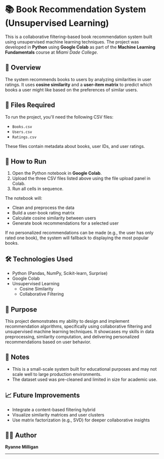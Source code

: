 # 📚 Book Recommendation System (Unsupervised Learning)

This is a collaborative filtering–based book recommendation system built using unsupervised machine learning techniques. The project was developed in **Python** using **Google Colab** as part of the **Machine Learning Fundamentals** course at *Miami Dade College*.

## 🧠 Overview

The system recommends books to users by analyzing similarities in user ratings. It uses **cosine similarity** and a **user-item matrix** to predict which books a user might like based on the preferences of similar users.

## 📂 Files Required

To run the project, you'll need the following CSV files:

- `Books.csv`
- `Users.csv`
- `Ratings.csv`

These files contain metadata about books, user IDs, and user ratings.

## 🚀 How to Run

1. Open the Python notebook in **Google Colab**.
2. Upload the three CSV files listed above using the file upload panel in Colab.
3. Run all cells in sequence.

The notebook will:
- Clean and preprocess the data
- Build a user-book rating matrix
- Calculate cosine similarity between users
- Generate book recommendations for a selected user

If no personalized recommendations can be made (e.g., the user has only rated one book), the system will fallback to displaying the most popular books.

## 🛠 Technologies Used

- Python (Pandas, NumPy, Scikit-learn, Surprise)
- Google Colab
- Unsupervised Learning
  - Cosine Similarity
  - Collaborative Filtering

## 🎯 Purpose

This project demonstrates my ability to design and implement recommendation algorithms, specifically using collaborative filtering and unsupervised machine learning techniques. It showcases my skills in data preprocessing, similarity computation, and delivering personalized recommendations based on user behavior.

## 📝 Notes

- This is a small-scale system built for educational purposes and may not scale well to large production environments.
- The dataset used was pre-cleaned and limited in size for academic use.

## 📈 Future Improvements

- Integrate a content-based filtering hybrid
- Visualize similarity matrices and user clusters
- Use matrix factorization (e.g., SVD) for deeper collaborative insights

## 👩‍💻 Author

**Ryanne Milligan**  

---

